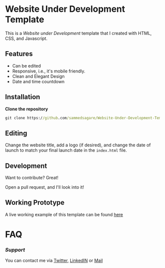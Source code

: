 # **Website Under Development Template**

This is a *Website under Development* template that I created with HTML, CSS, and Javascript.


## **Features**

- Can be edited
- Responsive, i.e., it's mobile friendly.
- Clean and Elegant Design
- Date and time countdown

## **Installation**
**Clone the repository**

```cmd
git clone https://github.com/sammedsagare/Website-Under-Development-Template
```

## **Editing**
Change the website title, add a logo (if desired), and change the date of launch to match your final launch date in the `index.html` file.


## **Development**

Want to contribute? Great!

Open a pull request, and I'll look into it!


## **Working Prototype**

A live working example of this template can be found [here](https://website-development-template.netlify.app/)

# **FAQ**

### *Support*

You can contact me via [Twitter](https://twitter.com/sammedsagare_), [LinkedIN](https://www.linkedin.com/in/sammedsagare/) or [Mail](mailto:sammedsagare16@gmail.com)
